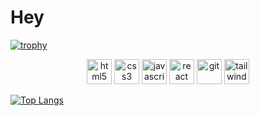 # Hey

[![trophy](https://github-profile-trophy.vercel.app/?username=Tomsam321&theme=onedark)](https://github.com/ryo-ma/github-profile-trophy)

<div align="center">
  <img src="https://cdn.jsdelivr.net/gh/devicons/devicon/icons/html5/html5-original.svg" height="40" alt="html5" />
  <img src="https://cdn.jsdelivr.net/gh/devicons/devicon/icons/css3/css3-original.svg" height="40" alt="css3" />
  <img src="https://cdn.jsdelivr.net/gh/devicons/devicon/icons/javascript/javascript-original.svg" height="40" alt="javascript" />
  <img src="https://cdn.jsdelivr.net/gh/devicons/devicon/icons/react/react-original.svg" height="40" alt="react" />
  <img src="https://cdn.jsdelivr.net/gh/devicons/devicon/icons/git/git-original.svg" height="40" alt="git" />
  <img src="https://cdn.jsdelivr.net/gh/devicons/devicon/icons/tailwindcss/tailwindcss-plain.svg" height="40" alt="tailwind" />
</div>

[![Top Langs](https://github-readme-stats.vercel.app/api/top-langs/?username=Tomsam321&layout=compact&theme=react&langs_count=6)](https://github.com/Tomsam321)
